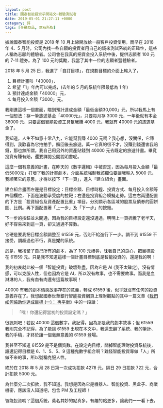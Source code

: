 ```yaml
---
layout: post
title: 國泰智能投資乎開箱文─體驗測試者
date: 2019-05-01 21:27:11 +0000
category: 評
tags: [金融商品, 意有所指]
---
```


據說國泰智能投資是 2018 年 10 月上線開放給一般客戶投資使用，而早在 2018 年 4、5 月時，公司內找一些自願的投資者用自己的錢來測試系統的正確性，這些人稱為志願的體驗者。公司會在我真的把資金投入系統中後，提供志願者 100 元的 7-11 禮券。為了 100 元的獎勵，我當了其中一位的志願者暨體驗者。

2018 年 5 月 25 日，我選了「自訂目標」，在規劃目標的介面上輸入了，
1. 目標計畫叫「40000」，
2. 希望「1」年內可以完成，(去年的 5 月的系統年限最低為 1 年)
3. 預計達成金額「40000」元，
4. 每月投入金額「3000」元。

我剛進這樣一個畫面，瞄到預計達成金額「最低金額30,000」元，所以我馬上有一個想法：存一筆旅遊基金「40000元」，只要每月存 3000 元，一年後就有本金 36000 元，只要這個智能投資工具幫我賺 4000 元，我就有 40000 元的旅遊基金了。

我知道，人生不如意十常八九，它能幫我賺 4000 元嗎？我心想，沒關係，它賺得到，我歡喜為它拍拍手，贖回後去旅遊。萬一它真的很不才，沒賺到錢還害我賠錢，那也無所謂，我自己用另外的資產貼錢到 40000 元去既定的旅遊計畫。畢竟投資有賺有賠，還要詳閱公開說明書呢。

這麼一個有意義的計畫，在昨天的《數字邏輯》中被否定，因為每月投入金額「最低5000元」打壞了我的計畫劇本，介面系統強制我該欄位要讓我輸入 5000 元，我順著它的意思，才得以按下「下一頁」，進入「建立組合」畫面。

建立組合畫面左邊是目標設定：目標金額、目標時程、投資方式、每月投入金額等四個欄位，下面是波動承受度的拉靶；右邊是投資組合模擬走勢。這左右兩邊配置的下方是「投資組合及資產配置比重」項目，分別顯示各區域的股票及債券的圓餅圖、比例。再下面配置著「上一步」及「下一步」的按鈕。

下一步的按鈕並未開通，因為我的目標設定還沒通過。明明上一頁折騰了老半天，好不容易來到這一頁，卻又通通不算數。

它硬是要我把目標金額調整至 61559 元，否則不給進行下一步。調不到 61559 不接受，調超過也不行，真是<b>拗</b>的系統。

於是，我捨棄了自己所有的劇本，為了 100 元禮券，昧著自己的良心，把目標設在 61559 元。只是我不知道這樣一個計畫目標到底是智能投資的，還是我的啊！

我的初衷就此被一個「智能投資」破壞殆盡，因為它是 AI (我不太確定)，沒有情感，可以克服人性，但也因為它是 AI，所以沒有故事，也不需要故事。而我是血淋淋的人，我有血有肉還有這篇故事啊！

40000 有我的劇本情感故事存在的意義，轉成 61559 後，似乎就沒有任何的投資意義存在了。我想起國泰世華銀行智能投資網頁上理財觀點的其中一篇文章《[我們如何協助你達成目標 (一)： 再平衡](https://www.cathayrobo.com/welcome/trends/how-can-you-achieve-your-goal-through-rebalancing/)》中的一段話： 
> 「嘿！你還記得當初的投資設定嗎？」

很諷刺吧！若說 40000 這個數字，我記得，因為那是我的劇本故事；但 61559 我則完全不記得，為了能讓 61559 出現在本文中，我還去翻了系統、我的筆計、我的手稿，才終於讓一個毫無意義的 61559 登場。

我甚至不知道 61559 是不是個質數。在設定完目標，關掉智能理財投資系統後，誰還記得目標是 6、1、5、5、9 這種鬼數字組合啊？難怪智能投資專做「人」所做不來的事，所以號稱克服人性。

終於在 2018 年 5 月 28 日第一次成功扣款 4278 元，隔日 29 日扣款 722 元，合計扣款 5000 元。

為什麼分二次扣款，我不知道。我想是因為它是機器人、智能投資、黑盒子、商業機密，應該沒人知道吧，包含 PM 及工程師！

智能投資嗎？這個系統，莫名其妙的點真多，有趣的點更多，讓我們一一看下去。
